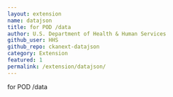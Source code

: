 ```yaml
---
layout: extension
name: datajson
title: for POD /data
author: U.S. Department of Health & Human Services
github_user: HHS
github_repo: ckanext-datajson
category: Extension
featured: 1
permalink: /extension/datajson/
---
```



for POD /data
